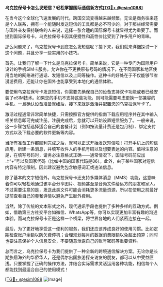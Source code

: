 **乌克拉保号卡怎么发短信？轻松掌握国际通信新方式[[TG💪+ @esim1088](https://t.me/s/esim1088)]**

在当今这个全球化飞速发展的时代，跨国交流变得越来越频繁。无论是商务往来还是个人联系，拥有一个能随时发送短信的工具都是必不可少的。对于那些经常需要与国外亲友保持联络的人来说，选择一张合适的国际保号卡就显得尤为重要了。而提到国际保号卡，乌克拉保号卡因其便捷性和高性价比受到了许多用户的青睐。

那么问题来了，乌克拉保号卡到底怎么发短信呢？接下来，我们就来详细探讨一下这个问题，并且分享一些实用的小技巧。

首先，让我们了解一下什么是乌克拉保号卡。简单来说，它是一种专门为国际用户设计的手机SIM卡服务，允许你在不更换原有号码的情况下，在不同国家和地区使用当地的网络进行通话、发短信以及上网等操作。这种卡的好处在于不仅能够节省漫游费用，还能让你在国外也能享受到本地化的通信体验。

要使用乌克拉保号卡发送短信，你需要先确保自己的设备支持双卡功能或者已经安装了eSIM技术。如果您的手机不支持这些功能，则可能需要考虑更换一部兼容的手机。一旦确认设备准备就绪后，接下来就是激活并配置您的乌克拉保号卡了。

激活过程通常非常简单快捷，只需按照官方提供的指南下载应用程序并在其中输入相关信息即可完成注册。注册完成后，您就可以开始设置短信服务了。一般来说，这一步骤包括选择适合自己的套餐计划（例如按流量计费还是包月制）、绑定支付方式以及下载必要的软件更新等内容。

当所有准备工作都顺利完成之后，就可以正式开始发送短信啦！打开手机上的短信应用，新建一条消息，并填写收件人的手机号码以及想要表达的内容。值得注意的是，在填写号码时，请务必注意格式正确——通常情况下，国际号码前应加上“+”号以及国家代码（比如中国的国家代码是86）。此外，由于某些国家对短信内容有特定限制，因此建议避免包含敏感词汇或违法信息。

除了基本的文字短信外，乌克拉保号卡还支持多媒体消息（MMS）功能，这意味着你可以轻松地通过该平台分享图片、视频甚至是音频文件给远方的朋友和家人。不过需要注意的是，发送此类文件可能会消耗更多流量资源，所以在使用之前最好提前查看自己的套餐详情以避免产生额外费用。

当然，除了传统的文本形式之外，现代通讯手段也提供了多种多样的互动方式。例如，借助第三方社交平台如微信、WhatsApp等，你可以实现更加丰富有趣的沟通体验。而乌克拉保号卡正是这样一个桥梁，将世界各地的人们紧密连接在一起。

最后，为了更好地享受这一便利的服务，我们还应该养成良好的使用习惯。比如定期检查账户余额以防欠费停机；合理规划每月的数据消费限额以免超出预算；同时也要注意保护个人信息安全，不要随意泄露自己的账号密码等重要资料。

总而言之，乌克拉保号卡为我们提供了一种全新的跨境通信解决方案。无论你是长期旅居海外的华侨华人，还是偶尔出国旅游探亲访友的朋友，都可以从中受益匪浅。只要掌握了正确的操作方法，并结合实际需求灵活运用各种功能，相信每个人都能找到最适合自己的使用模式！

[[TG💪+ @esim1088](https://t.me/s/esim1088) ![Image](https://i.postimg.cc/4NQfJmqS/Snipaste-2025-05-13-00-14-12.png)]